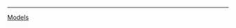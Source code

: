 <img src="https://img.shields.io/badge/django%20notes-blue?style=for-the-badge" alt="">
<img src="https://img.shields.io/badge/v-3.0-blue?style=for-the-badge" alt="">

---

[Models](models/models.md "Модели")